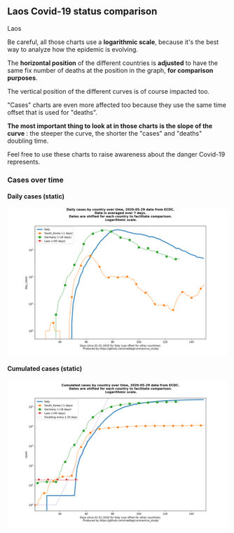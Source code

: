 ## Laos Covid-19 status comparison 

Laos



Be careful, all those charts use a **logarithmic scale**, because it's the best way to analyze how the epidemic is evolving.
 
The **horizontal position** of the different countries is **adjusted** to have the same fix number of deaths at the position in the graph, **for comparison purposes**.

The vertical position of the different curves is of course impacted too.

"Cases" charts are even more affected too because they use the same time offset that is used for "deaths".

**The most important thing to look at in those charts is the slope of the curve** : the steeper the curve, the shorter the "cases" and "deaths" doubling time.

Feel free to use these charts to raise awareness about the danger Covid-19 represents. 


 
### Cases over time
 
#### Daily cases (static)
![Laos covid-19 daily cases static chart](https://raw.githubusercontent.com/madlag/coronavirus_study/master/notebooks/graphs/2020-05-29/countries/Laos/2020-05-29_Laos_day_cases.png "Laos covid-19 day_cases static chart")   
 
#### Cumulated cases (static)
![Laos covid-19 cumulated cases static chart](https://raw.githubusercontent.com/madlag/coronavirus_study/master/notebooks/graphs/2020-05-29/countries/Laos/2020-05-29_Laos_cases.png "Laos covid-19 cases static chart")   


